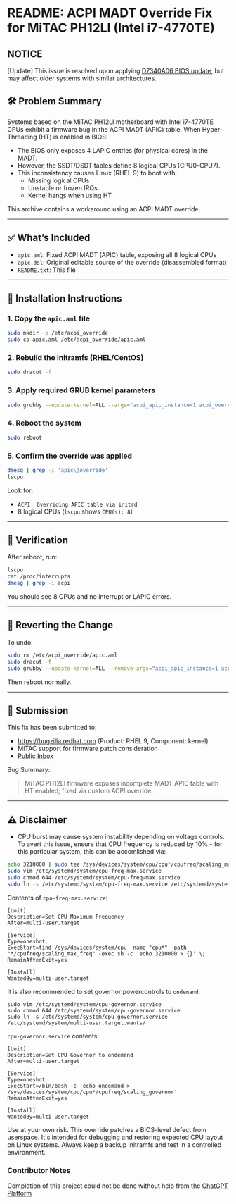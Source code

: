 # README: ACPI MADT Override Fix for MiTAC PH12LI (Intel i7-4770TE)

## NOTICE
[Update] This issue is resolved upon applying [D7340A06 BIOS update](https://github.com/michalkrupa/rhel-kernel-bugfix/blob/main/D7340A06.zip), but may affect older systems with similar architectures.

## 🛠️ Problem Summary

Systems based on the MiTAC PH12LI motherboard with Intel i7-4770TE CPUs exhibit a firmware bug in the ACPI MADT (APIC) table. When Hyper-Threading (HT) is enabled in BIOS:

- The BIOS only exposes 4 LAPIC entries (for physical cores) in the MADT.
- However, the SSDT/DSDT tables define 8 logical CPUs (CPU0–CPU7).
- This inconsistency causes Linux (RHEL 9) to boot with:
  - Missing logical CPUs
  - Unstable or frozen IRQs
  - Kernel hangs when using HT

This archive contains a workaround using an ACPI MADT override.

---

## ✅ What’s Included

- `apic.aml`: Fixed ACPI MADT (APIC) table, exposing all 8 logical CPUs
- `apic.dsl`: Original editable source of the override (disassembled format)
- `README.txt`: This file

---

## 🔧 Installation Instructions

### 1. Copy the `apic.aml` file
```bash
sudo mkdir -p /etc/acpi_override
sudo cp apic.aml /etc/acpi_override/apic.aml
```

### 2. Rebuild the initramfs (RHEL/CentOS)
```bash
sudo dracut -f
```

### 3. Apply required GRUB kernel parameters
```bash
sudo grubby --update-kernel=ALL --args="acpi_apic_instance=1 acpi_override"
```

### 4. Reboot the system
```bash
sudo reboot
```

### 5. Confirm the override was applied
```bash
dmesg | grep -i 'apic\|override'
lscpu
```

Look for:
- `ACPI: Overriding APIC table via initrd`
- 8 logical CPUs (`lscpu` shows `CPU(s): 8`)

---

## 🧪 Verification

After reboot, run:

```bash
lscpu
cat /proc/interrupts
dmesg | grep -i acpi
```

You should see 8 CPUs and no interrupt or LAPIC errors.

---

## 🛑 Reverting the Change

To undo:
```bash
sudo rm /etc/acpi_override/apic.aml
sudo dracut -f
sudo grubby --update-kernel=ALL --remove-args="acpi_apic_instance=1 acpi_override"
```

Then reboot normally.

---

## 📝 Submission

This fix has been submitted to:

- https://bugzilla.redhat.com (Product: RHEL 9, Component: kernel)
- MiTAC support for firmware patch consideration
- [Public Inbox](https://public-inbox.org/meta/1040359549.145146.1747727540641@mail.yahoo.com/T/#u)

Bug Summary:
> MiTAC PH12LI firmware exposes incomplete MADT APIC table with HT enabled; fixed via custom ACPI override.

---

## ⚠️ Disclaimer
* CPU burst may cause system instability depending on voltage controls. To avert this issue, ensure that CPU frequency is reduced by 10% - for this particular system, this can be accomlished via:

``` bash
echo 3210000 | sudo tee /sys/devices/system/cpu/cpu*/cpufreq/scaling_max_freq
sudo vim /etc/systemd/system/cpu-freq-max.service
sudo chmod 644 /etc/systemd/system/cpu-freq-max.service
sudo ln -s /etc/systemd/system/cpu-freq-max.service /etc/systemd/system/multi-user.target.wants/
```

Contents of `cpu-freq-max.service`:

```
[Unit]
Description=Set CPU Maximum Frequency
After=multi-user.target

[Service]
Type=oneshot
ExecStart=find /sys/devices/system/cpu -name "cpu*" -path "*/cpufreq/scaling_max_freq" -exec sh -c 'echo 3210000 > {}' \;
RemainAfterExit=yes

[Install]
WantedBy=multi-user.target
```

It is also recommended to set governor powercontrols to `ondemand`:

```
sudo vim /etc/systemd/system/cpu-governor.service
sudo chmod 644 /etc/systemd/system/cpu-governor.service
sudo ln -s /etc/systemd/system/cpu-governor.service /etc/systemd/system/multi-user.target.wants/
```

`cpu-governor.service` contents:

```
[Unit]
Description=Set CPU Governor to ondemand
After=multi-user.target

[Service]
Type=oneshot
ExecStart=/bin/bash -c 'echo ondemand > /sys/devices/system/cpu/cpu*/cpufreq/scaling_governor'
RemainAfterExit=yes

[Install]
WantedBy=multi-user.target
```
Use at your own risk. This override patches a BIOS-level defect from userspace. It's intended for debugging and restoring expected CPU layout on Linux systems. Always keep a backup initramfs and test in a controlled environment.

### Contributor Notes
Completion of this project could not be done without help from the [ChatGPT Platform](ChatGPT.com)

